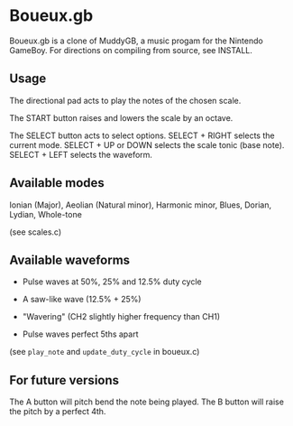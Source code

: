 Boueux.gb
=========

Boueux.gb is a clone of MuddyGB, a music progam for the Nintendo GameBoy.
For directions on compiling from source, see INSTALL.

Usage
-----

The directional pad acts to play the notes of the chosen scale.

The START button raises and lowers the scale by an octave.

The SELECT button acts to select options.
SELECT + RIGHT selects the current mode.
SELECT + UP or DOWN selects the scale tonic (base note).
SELECT + LEFT selects the waveform.

Available modes
---------------

Ionian (Major), Aeolian (Natural minor), Harmonic minor,
Blues, Dorian, Lydian, Whole-tone

(see scales.c)

Available waveforms
-------------------

* Pulse waves at 50%, 25% and 12.5% duty cycle

* A saw-like wave (12.5% + 25%)

* "Wavering" (CH2 slightly higher frequency than CH1)

* Pulse waves perfect 5ths apart

(see `play_note` and `update_duty_cycle` in boueux.c)

For future versions
-------------------

The A button will pitch bend the note being played.
The B button will raise the pitch by a perfect 4th.
